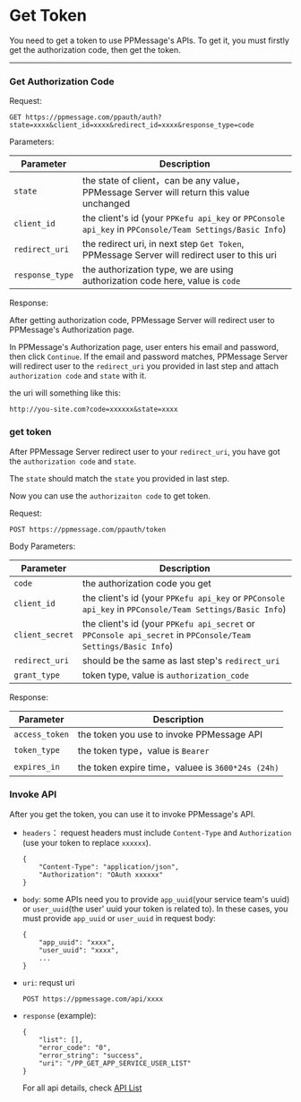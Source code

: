 # Get Token

You need to get a token to use PPMessage's APIs. To get it, you must firstly get the authorization code, then get the token.

---

### Get Authorization Code

Request:

```
GET https://ppmessage.com/ppauth/auth?state=xxxx&client_id=xxxx&redirect_id=xxxx&response_type=code
```

Parameters:

Parameter        | Description
-----------------|----------------------------
`state`          | the state of client，can be any value，PPMessage Server will return this value unchanged
`client_id`      | the client's id (your `PPKefu api_key` or `PPConsole api_key` in `PPConsole/Team Settings/Basic Info`)
`redirect_uri`   | the redirect uri, in next step `Get Token`, PPMessage Server will redirect user to this uri
`response_type`  | the authorization type, we are using authorization code here, value is `code`

Response:

After getting authorization code, PPMessage Server will redirect user to PPMessage's Authorization page. 

In PPMessage's Authorization page, user enters his email and password, then click `Continue`. If the email and password matches, PPMessage Server will redirect user to the `redirect_uri` you provided in last step and attach `authorization code` and `state` with it.

the uri will something like this:
```
http://you-site.com?code=xxxxxx&state=xxxx
```

### get token

After PPMessage Server redirect user to your `redirect_uri`, you have got the `authorization code` and `state`.

The `state` should match the `state` you provided in last step.

Now you can use the `authorizaiton code` to get token.

Request: 

```
POST https://ppmessage.com/ppauth/token
```

Body Parameters:

Parameter         | Description
------------------|-------------------------
`code`            | the authorization code you get
`client_id`       | the client's id (your `PPKefu api_key` or `PPConsole api_key` in `PPConsole/Team Settings/Basic Info`)
`client_secret`   | the client's id (your `PPKefu api_secret` or `PPConsole api_secret` in `PPConsole/Team Settings/Basic Info`)
`redirect_uri`    | should be the same as last step's `redirect_uri`
`grant_type`      | token type, value is `authorization_code`


Response:

Parameter        | Description
-----------------|-----------------------
`access_token`   | the token you use to invoke PPMessage API
`token_type`     | the token type，value is `Bearer`
`expires_in`     | the token expire time，valuee is `3600*24s (24h)`


### Invoke API

After you get the token, you can use it to invoke PPMessage's API.

* `headers`： request headers must include `Content-Type` and `Authorization` (use your token to replace `xxxxxx`).
  ```
  {
      "Content-Type": "application/json",
      "Authorization": "OAuth xxxxxx"
  }
  ```
  
* `body`: some APIs need you to provide `app_uuid`(your service team's uuid) or `user_uuid`(the user' uuid your token is related to). In these cases, you must provide `app_uuid` or `user_uuid` in request body:
  ```
  {
      "app_uuid": "xxxx",
      "user_uuid": "xxxx",
      ...
  }
  ```

* `uri`: requst uri
  ```
  POST https://ppmessage.com/api/xxxx
  ```
 
* `response` (example): 
  ```
  {
      "list": [],
      "error_code": "0",
      "error_string": "success",
      "uri": "/PP_GET_APP_SERVICE_USER_LIST"
  }
  ```
  
  For all api details, check [API List](./api/README.md)
